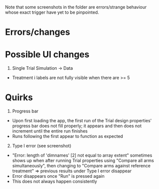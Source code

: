 Note that some screenshots in the folder are errors/strange behaviour whose exact trigger have yet to be pinpointed.

# Errors/changes

# Possible UI changes 
1. Single Trial Simulation -> Data
- Treatment i labels are not fully visible when there are >= 5

# Quirks
1. Progress bar
- Upon first loading the app, the first run of the Trial design properties' progress bar does not fill properly; it appears and then does not increment until the entire run finishes
- Runs following the first appear to function as expected

2. Type I error (see screenshot)
- "Error: length of 'dimnames' [2] not equal to array extent" sometimes shows up when after running Trial properties using "Compare all arms simultaneously", then changing to "Compare arms against reference treatment" => previous results under Type I error disappear 
- Error disappears once "Run" is pressed again
- This does not always happen consistently